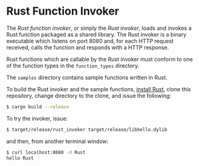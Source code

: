 # Rust Function Invoker

The _Rust function invoker_, or simply the _Rust invoker_, loads and invokes a Rust function packaged as a shared library.
The Rust invoker is a binary executable which listens on port 8080 and, for each HTTP request received, calls the
function and responds with a HTTP response.

Rust functions which are callable by the Rust invoker must conform to one of the function types in the `function_types` directory.

The `samples` directory contains sample functions written in Rust.

To build the Rust invoker and the sample functions, [install Rust](https://www.rust-lang.org/en-US/install.html),
clone this repository, change directory to the clone, and issue the following:
```bash
$ cargo build --release
```
To try the invoker, issue:
```bash
$ target/release/rust_invoker target/release/libhello.dylib
```
and then, from another terminal window:
```bash
$ curl localhost:8080 -d Rust
hello Rust
```
